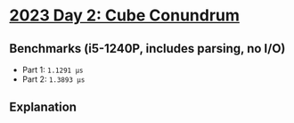 # [2023 Day 2: Cube Conundrum](https://adventofcode.com/2023/day/2)

## Benchmarks (i5-1240P, includes parsing, no I/O)

- Part 1: `1.1291 µs`
- Part 2: `1.3893 µs`

## Explanation

